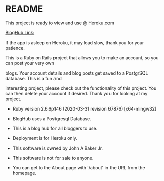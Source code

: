 # README
This project is ready to view and use @ Heroku.com<br/>

[BlogHub Link:](https://bloghub1904.herokuapp.com)<br/>

If the app is asleep on Heroku, it may load slow, thank you for your patience.<br/>

This is a Ruby on Rails project that allows you to make an account, so you can post your very own

blogs. Your account details and blog posts get saved to a PostgrSQL database. This is a fun and 

interesting project, please check out the functionality of this project. You can then delete your account if desired. Thank you for looking at my project.


* Ruby version 2.6.6p146 (2020-03-31 revision 67876) [x64-mingw32]

* BlogHub uses a Postgresql  Database.

* This is a blog hub for all bloggers to use.

* Deployment is for Heroku only.

* This software is owned by John A Baker Jr.

* This software is not for sale to anyone.

* You can get to the About page with '/about' in the URL from the homepage.
